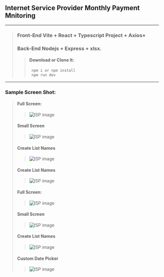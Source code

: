 ## Internet Service Provider Monthly Payment Mnitoring

---

> ### Front-End Vite + React + Typescript Project + Axios+
>
> ### Back-End Nodejs + Express + xlsx.
>
> > #### Download or Clone It:
> >
> > ```bash
> >  npm i or npm install
> >  npm run dev
> > ```

---

### Sample Screen Shot:

> #### Full Screen:
>
> > ![ISP image](client/public/SS-1.png)
>
> #### Small Screen
>
> > ![ISP image](client/public/SS-2.png)
>
> #### Create List Names
>
> > ![ISP image](client/public/SS-3.png)
>
> #### Create List Names
>
> > ![ISP image](client/public/SS-4.png)
>
> #### Full Screen:
>
> > ![ISP image](client/public/SS-5.png)
>
> #### Small Screen
>
> > ![ISP image](client/public/SS-6.png)
>
> #### Create List Names
>
> > ![ISP image](client/public/SS-7.png)
>
> #### Custom Date Picker
>
> > ![ISP image](client/public/SS-8.png)
